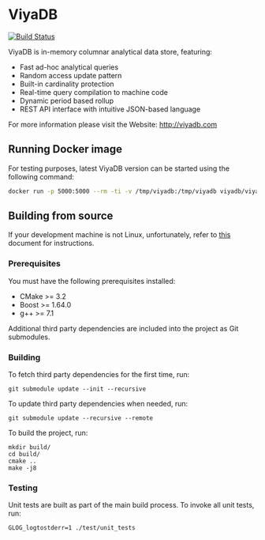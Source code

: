 ViyaDB
=======

[![Build Status](https://travis-ci.org/viyadb/viyadb.png)](https://travis-ci.org/viyadb/viyadb)

ViyaDB is in-memory columnar analytical data store, featuring:

 * Fast ad-hoc analytical queries
 * Random access update pattern
 * Built-in cardinality protection
 * Real-time query compilation to machine code
 * Dynamic period based rollup
 * REST API interface with intuitive JSON-based language

For more information please visit the Website: http://viyadb.com

## Running Docker image

For testing purposes, latest ViyaDB version can be started using the following command:

```bash
docker run -p 5000:5000 --rm -ti -v /tmp/viyadb:/tmp/viyadb viyadb/viyadb:latest
```

## Building from source

If your development machine is not Linux, unfortunately, refer to [this](devenv) document for instructions.

### Prerequisites

You must have the following prerequisites installed:

 * CMake >= 3.2
 * Boost >= 1.64.0
 * g++ >= 7.1

Additional third party dependencies are included into the project as Git submodules.

### Building

To fetch third party dependencies for the first time, run:

    git submodule update --init --recursive

To update third party dependencies when needed, run:

    git submodule update --recursive --remote

To build the project, run:

    mkdir build/
    cd build/
    cmake ..
    make -j8

### Testing

Unit tests are built as part of the main build process. To invoke all unit tests, run:

    GLOG_logtostderr=1 ./test/unit_tests

